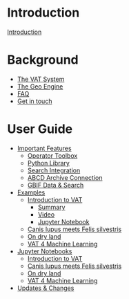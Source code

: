 # Introduction

[Introduction](README.md)

# Background

- [The VAT System](./vat.md)
- [The Geo Engine](./geo-engine.md)
- [FAQ](./faq.md)
- [Get in touch](./get-in-touch.md)

# User Guide

- [Important Features](./features/README.md)
  - [Operator Toolbox](./features/operator-toolbox.md)
  - [Python Library](./features/python-library.md)
  - [Search Integration]()
  - [ABCD Archive Connection]()
  - [GBIF Data & Search](./features/gbif.md)
- [Examples](./videos/README.md)
  - [Introduction to VAT](./instructions/einfuehrung_in_vat.md)
    - [Summary](./instructions/einfuehrung_in_vat.md)
    - [Video](./videos/einfuehrung_in_vat.md)
    - [Jupyter Notebook](./examples/Einfuehrung_in_VAT.ipynb)
  - [Canis lupus meets Felis silvestris](./instructions/canis_lupus_meets_felis_silvestris.md)
  - [On dry land](./instructions/auf_dem_trockenen.md)
  - [VAT 4 Machine Learning](./instructions/vat_4_ml.md)
- [Jupyter Notebooks](./examples/README.md)
  - [Introduction to VAT](./examples/Einfuehrung_in_VAT.ipynb)
  - [Canis lupus meets Felis silvestris](./examples/Canis_lupus_meets_Felis_silvestris.ipynb)
  - [On dry land](./examples/Auf_dem_Trockenen.ipynb)
  - [VAT 4 Machine Learning](./examples/VAT_4_ML.ipynb)
- [Updates & Changes]()
